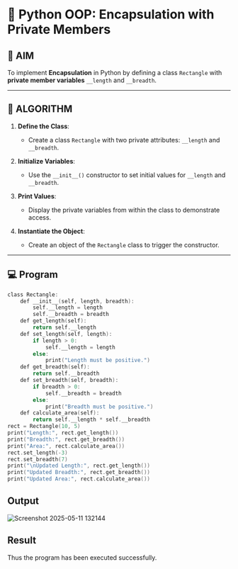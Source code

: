 # 🐍 Python OOP: Encapsulation with Private Members

## 🎯 AIM

To implement **Encapsulation** in Python by defining a class `Rectangle` with **private member variables** `__length` and `__breadth`.

---

## 🧠 ALGORITHM

1. **Define the Class**:
   - Create a class `Rectangle` with two private attributes: `__length` and `__breadth`.

2. **Initialize Variables**:
   - Use the `__init__()` constructor to set initial values for `__length` and `__breadth`.

3. **Print Values**:
   - Display the private variables from within the class to demonstrate access.

4. **Instantiate the Object**:
   - Create an object of the `Rectangle` class to trigger the constructor.

---

## 💻 Program
~~~c
class Rectangle:
    def __init__(self, length, breadth):
        self.__length = length    
        self.__breadth = breadth   
    def get_length(self):
        return self.__length
    def set_length(self, length):
        if length > 0:
            self.__length = length
        else:
            print("Length must be positive.")
    def get_breadth(self):
        return self.__breadth
    def set_breadth(self, breadth):
        if breadth > 0:
            self.__breadth = breadth
        else:
            print("Breadth must be positive.")
    def calculate_area(self):
        return self.__length * self.__breadth
rect = Rectangle(10, 5)
print("Length:", rect.get_length())
print("Breadth:", rect.get_breadth())
print("Area:", rect.calculate_area())
rect.set_length(-3)
rect.set_breadth(7)
print("\nUpdated Length:", rect.get_length())
print("Updated Breadth:", rect.get_breadth())
print("Updated Area:", rect.calculate_area())
~~~
## Output
![Screenshot 2025-05-11 132144](https://github.com/user-attachments/assets/8ef271ce-a94f-49e1-9f45-7fde90158418)


## Result
Thus the program has been executed successfully.

